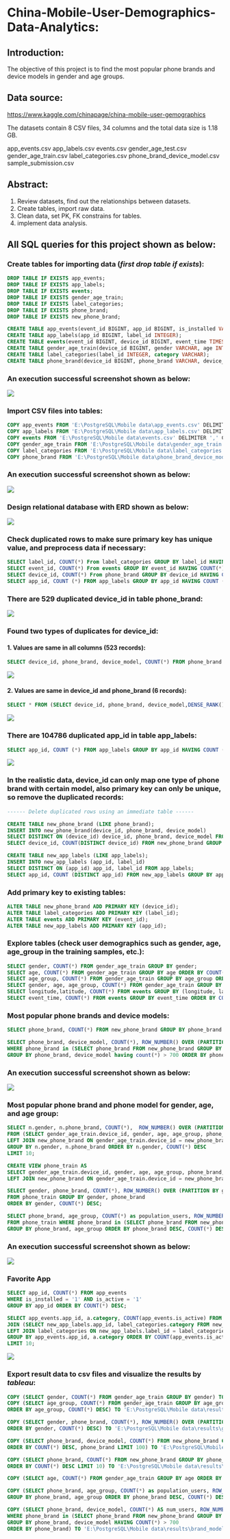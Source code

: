 # **China-Mobile-User-Demographics-Data-Analytics:**

## **Introduction:**

The objective of this project is to find the most popular phone brands and device models in gender and age groups.

## **Data source:**

https://www.kaggle.com/chinapage/china-mobile-user-gemographics

The datasets contain 8 CSV files, 34 columns and the total data size is 1.18 GB.

app_events.csv
app_labels.csv
events.csv
gender_age_test.csv
gender_age_train.csv
label_categories.csv
phone_brand_device_model.csv
sample_submission.csv

## **Abstract:**

1. Review datasets, find out the relationships between datasets.
2. Create tables, import raw data.
3. Clean data, set PK, FK constrains for tables.
4. implement data analysis.

## **All SQL queries for this project shown as below:**

### **Create tables for importing data (*first drop table if exists*):**

```SQL
DROP TABLE IF EXISTS app_events;
DROP TABLE IF EXISTS app_labels;
DROP TABLE IF EXISTS events;
DROP TABLE IF EXISTS gender_age_train;
DROP TABLE IF EXISTS label_categories;
DROP TABLE IF EXISTS phone_brand;
DROP TABLE IF EXISTS new_phone_brand;

CREATE TABLE app_events(event_id BIGINT, app_id BIGINT, is_installed VARCHAR, is_active VARCHAR);
CREATE TABLE app_labels(app_id BIGINT, label_id INTEGER);
CREATE TABLE events(event_id BIGINT, device_id BIGINT, event_time TIMESTAMP, longitude NUMERIC, latitude NUMERIC);
CREATE TABLE gender_age_train(device_id BIGINT, gender VARCHAR, age INTEGER, age_group VARCHAR);
CREATE TABLE label_categories(label_id INTEGER, category VARCHAR);
CREATE TABLE phone_brand(device_id BIGINT, phone_brand VARCHAR, device_model VARCHAR);
```

### **An execution successful screenshot shown as below:**

![](https://github.com/BaomeiW/China-Mobile-User-Demographics-Data-Analytics/blob/main/results/create%20table%20execution%20result.png)

### **Import CSV files into tables:**

```SQL
COPY app_events FROM 'E:\PostgreSQL\Mobile data\app_events.csv' DELIMITER ',' CSV HEADER; 
COPY app_labels FROM 'E:\PostgreSQL\Mobile data\app_labels.csv' DELIMITER ',' CSV HEADER;
COPY events FROM 'E:\PostgreSQL\Mobile data\events.csv' DELIMITER ',' CSV HEADER;
COPY gender_age_train FROM 'E:\PostgreSQL\Mobile data\gender_age_train.csv' DELIMITER ',' CSV HEADER;
COPY label_categories FROM 'E:\PostgreSQL\Mobile data\label_categories.csv' DELIMITER ',' CSV HEADER;
COPY phone_brand FROM 'E:\PostgreSQL\Mobile data\phone_brand_device_model.csv' DELIMITER ',' CSV HEADER;
```

### **An execution successful screenshot shown as below:**

![](https://github.com/BaomeiW/China-Mobile-User-Demographics-Data-Analytics/blob/main/results/import%20data%20execution%20result%20.png)

### **Design relational database with ERD shown as below:**

![](https://github.com/BaomeiW/China-Mobile-User-Demographics-Data-Analytics/blob/main/results/ERD.png)

### **Check duplicated rows to make sure primary key has unique value, and preprocess data if necessary:**

```SQL
SELECT label_id, COUNT(*) From label_categories GROUP BY label_id HAVING COUNT(*) > 1;
SELECT event_id, COUNT(*) From events GROUP BY event_id HAVING COUNT(*) > 1;
SELECT device_id, COUNT(*) From phone_brand GROUP BY device_id HAVING COUNT(*) > 1;
SELECT app_id, COUNT (*) FROM app_labels GROUP BY app_id HAVING COUNT (*) > 1;
```
### **There are 529 duplicated device_id in table phone_brand:**

![](https://github.com/BaomeiW/China-Mobile-User-Demographics-Data-Analytics/blob/main/results/device_id%20check.png)

### **Found two types of duplicates for device_id:**
#### 1. Values are same in all columns (523 records):

```SQL
SELECT device_id, phone_brand, device_model, COUNT(*) FROM phone_brand Group BY (device_id, phone_brand, device_model) HAVING COUNT(*) > 1 ORDER  BY device_id;
```
![](https://github.com/BaomeiW/China-Mobile-User-Demographics-Data-Analytics/blob/main/results/device_id%20duplicate%201.png)

#### 2. Values are same in device_id and phone_brand (6 records):

```SQL
SELECT * FROM (SELECT device_id, phone_brand, device_model,DENSE_RANK() OVER (PARTITION BY device_id ORDER BY (phone_brand, device_model)) From phone_brand) AS phone_brand1 WHERE DENSE_RANK > 1;
```
![](https://github.com/BaomeiW/China-Mobile-User-Demographics-Data-Analytics/blob/main/results/device_id%20duplicate%202.png)


### **There are 104786 duplicated app_id in table app_labels:**

```SQL
SELECT app_id, COUNT (*) FROM app_labels GROUP BY app_id HAVING COUNT (*) > 1;
```
![](https://github.com/BaomeiW/China-Mobile-User-Demographics-Data-Analytics/blob/main/results/app_id%20check.png) 

### **In the realistic data, device_id can only map one type of phone brand with certain model, also primary key can only be unique, so remove the duplicated records:**

```SQL
------ Delete duplicated rows using an immediate table ------

CREATE TABLE new_phone_brand (LIKE phone_brand);
INSERT INTO new_phone_brand(device_id, phone_brand, device_model)
SELECT DISTINCT ON (device_id) device_id, phone_brand, device_model FROM phone_brand;
SELECT device_id, COUNT(DISTINCT device_id) FROM new_phone_brand GROUP BY device_id;

CREATE TABLE new_app_labels (LIKE app_labels);
INSERT INTO new_app_labels (app_id, label_id)
SELECT DISTINCT ON (app_id) app_id, label_id FROM app_labels;
SELECT app_id, COUNT (DISTINCT app_id) FROM new_app_labels GROUP BY app_id;
```
### **Add primary key to existing tables:**

```SQL
ALTER TABLE new_phone_brand ADD PRIMARY KEY (device_id);
ALTER TABLE label_categories ADD PRIMARY KEY (label_id);
ALTER TABLE events ADD PRIMARY KEY (event_id);
ALTER TABLE new_app_labels ADD PRIMARY KEY (app_id);
```

### **Explore tables (check user demographics such as gender, age, age_group in the training samples, etc.):**

```SQL
SELECT gender, COUNT(*) FROM gender_age_train GROUP BY gender;
SELECT age, COUNT(*) FROM gender_age_train GROUP BY age ORDER BY COUNT(*) DESC;
SELECT age_group, COUNT(*) FROM gender_age_train GROUP BY age_group ORDER BY age_group, COUNT(*) DESC;
SELECT gender, age, age_group, COUNT(*) FROM gender_age_train GROUP BY gender, age, age_group ORDER BY gender, COUNT(*) DESC;
SELECT longitude,latitude, COUNT(*) FROM events GROUP BY (longitude, latitude) ORDER BY COUNT(*) DESC;
SELECT event_time, COUNT(*) FROM events GROUP BY event_time ORDER BY COUNT(*) DESC;
```

### **Most popular phone brands and device models:**

```SQL
SELECT phone_brand, COUNT(*) FROM new_phone_brand GROUP BY phone_brand ORDER BY COUNT(*) DESC LIMIT 10;

SELECT phone_brand, device_model, COUNT(*), ROW_NUMBER() OVER (PARTITION BY phone_brand ORDER BY COUNT(*) DESC) as rank FROM new_phone_brand 
WHERE phone_brand in (SELECT phone_brand FROM new_phone_brand GROUP BY phone_brand ORDER BY COUNT(*) DESC LIMIT 3)
GROUP BY phone_brand, device_model having count(*) > 700 ORDER BY phone_brand;
```
### **An execution successful screenshot shown as below:**

![](https://github.com/BaomeiW/China-Mobile-User-Demographics-Data-Analytics/blob/main/results/most%20popular%20brands.png)

### **Most popular phone brand and phone model for gender, age, and age group:**

```SQL
SELECT n.gender, n.phone_brand, COUNT(*),  ROW_NUMBER() OVER (PARTITION BY n.gender ORDER BY COUNT(*) DESC) AS row_num
FROM (SELECT gender_age_train.device_id, gender, age, age_group, phone_brand, device_model FROM gender_age_train
LEFT JOIN new_phone_brand ON gender_age_train.device_id = new_phone_brand.device_id) AS n
GROUP BY n.gender, n.phone_brand ORDER BY n.gender, COUNT(*) DESC
LIMIT 10;

CREATE VIEW phone_train AS 
SELECT gender_age_train.device_id, gender, age, age_group, phone_brand, device_model FROM gender_age_train
LEFT JOIN new_phone_brand ON gender_age_train.device_id = new_phone_brand.device_id

SELECT gender, phone_brand, COUNT(*), ROW_NUMBER() OVER (PARTITION BY gender ORDER BY COUNT(*) DESC) AS row_num_rank
FROM phone_train GROUP BY gender, phone_brand
ORDER BY gender, COUNT(*) DESC;

SELECT phone_brand, age_group, COUNT(*) as population_users, ROW_NUMBER() OVER (PARTITION BY phone_brand ORDER BY COUNT(*) DESC) AS rank
FROM phone_train WHERE phone_brand in (SELECT phone_brand FROM new_phone_brand GROUP BY phone_brand ORDER BY COUNT(*) DESC LIMIT 3)
GROUP BY phone_brand, age_group ORDER BY phone_brand DESC, COUNT(*) DESC;
```
### **An execution successful screenshot shown as below:**

![](https://github.com/BaomeiW/China-Mobile-User-Demographics-Data-Analytics/blob/main/results/most%20popular%20brand%20female%20group.png)

### **Favorite App**

```SQL
SELECT app_id, COUNT(*) FROM app_events
WHERE is_installed = '1' AND is_active = '1'
GROUP BY app_id ORDER BY COUNT(*) DESC;

SELECT app_events.app_id, a.category, COUNT(app_events.is_active) FROM app_events
JOIN (SELECT new_app_labels.app_id, label_categories.category FROM new_app_labels
LEFT JOIN label_categories ON new_app_labels.label_id = label_categories.label_id) AS a ON app_events.app_id = a.app_id
GROUP BY app_events.app_id, a.category ORDER BY COUNT(app_events.is_active) DESC
LIMIT 10;
```

![](https://github.com/BaomeiW/China-Mobile-User-Demographics-Data-Analytics/blob/main/results/favorite%20app.png)

### **Export result data to csv files and visualize the results by *tableau*:**

```SQL
COPY (SELECT gender, COUNT(*) FROM gender_age_train GROUP BY gender) TO 'E:\PostgreSQL\Mobile data\results\gender_ratio.csv' DELIMITER ',' CSV HEADER; 
COPY (SELECT age_group, COUNT(*) FROM gender_age_train GROUP BY age_group  
ORDER BY age_group, COUNT(*) DESC) TO 'E:\PostgreSQL\Mobile data\results\age_group.csv' DELIMITER ',' CSV HEADER;

COPY (SELECT gender, phone_brand, COUNT(*), ROW_NUMBER() OVER (PARTITION BY gender ORDER BY COUNT(*) DESC) AS row_num_rank FROM phone_train GROUP BY gender, phone_brand
ORDER BY gender, COUNT(*) DESC) TO 'E:\PostgreSQL\Mobile data\results\gender_brand.csv' DELIMITER ',' CSV HEADER;

COPY (SELECT phone_brand, device_model, COUNT(*) FROM new_phone_brand GROUP BY phone_brand, device_model
ORDER BY COUNT(*) DESC, phone_brand LIMIT 100) TO 'E:\PostgreSQL\Mobile data\results\brand_model.csv' DELIMITER ',' CSV HEADER;

COPY (SELECT phone_brand, COUNT(*) FROM new_phone_brand GROUP BY phone_brand 
ORDER BY COUNT(*) DESC LIMIT 10) TO 'E:\PostgreSQL\Mobile data\results\brand.csv' DELIMITER ',' CSV HEADER;

COPY (SELECT age, COUNT(*) FROM gender_age_train GROUP BY age ORDER BY COUNT(*) DESC) TO 'E:\PostgreSQL\Mobile data\results\age.csv' DELIMITER ',' CSV HEADER;

COPY (SELECT phone_brand, age_group, COUNT(*) as population_users, ROW_NUMBER() OVER (PARTITION BY phone_brand ORDER BY COUNT(*) DESC) AS rank FROM phone_train WHERE phone_brand IN (SELECT phone_brand FROM new_phone_brand GROUP BY phone_brand ORDER BY COUNT(*) DESC LIMIT 10)
GROUP BY phone_brand, age_group ORDER BY phone_brand DESC, COUNT(*) DESC) TO 'E:\PostgreSQL\Mobile data\results\age_brand.csv' DELIMITER ',' CSV HEADER;

COPY (SELECT phone_brand, device_model, COUNT(*) AS num_users, ROW_NUMBER() OVER (PARTITION BY phone_brand ORDER BY COUNT(*) DESC) AS rank FROM new_phone_brand 
WHERE phone_brand in (SELECT phone_brand FROM new_phone_brand GROUP BY phone_brand ORDER BY COUNT(*) DESC LIMIT 3)
GROUP BY phone_brand, device_model HAVING COUNT(*) > 700
ORDER BY phone_brand) TO 'E:\PostgreSQL\Mobile data\results\brand_model.csv' DELIMITER ',' CSV HEADER;
```



